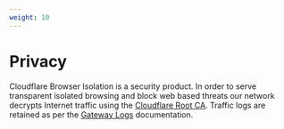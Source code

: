 ```yaml
---
weight: 10
---
```


# Privacy

Cloudflare Browser Isolation is a security product. In order to serve transparent isolated browsing and block web based threats our network decrypts Internet traffic using the [Cloudflare Root CA](https://developers.cloudflare.com/browser-isolation/installation#install-the-cloudflare-root-ca). Traffic logs are retained as per the [Gateway Logs](https://developers.cloudflare.com/cloudflare-one/analytics/logs) documentation.
